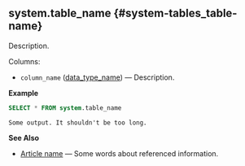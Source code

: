 ## system.table\_name {#system-tables_table-name}

Description.

Columns:

-   `column_name` ([data\_type\_name](path/to/data_type.md)) — Description.

**Example**

``` sql
SELECT * FROM system.table_name
```

``` text
Some output. It shouldn't be too long.
```

**See Also**

-   [Article name](path/to/article_name.md) — Some words about referenced information.
